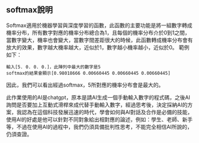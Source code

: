 ## softmax說明

Softmax適用於機器學習與深度學習的函數，此函數的主要功能是將一組數字轉成機率分布，所有數字對應的機率分布總合為1，且每個的機率分布介於0到1之間，當數字變大，機率也會變大，當數字間差距很大的時候，此函數轉成機率分布會有放大的效果，數字越大機率越大，近似於1，數字越小機率越小，近似於0。
範例如下：
```
輸入[5. 0. 0. 0.]，此陣列中最大的數字是5
softmax的結果會顯示[0.98018666 0.00660445 0.00660445 0.00660445]
```
因此，我們可以看出經過softmax，5所對應的機率分布會是最大的。

此作業使用的AI是chatgpt，原本是請AI生成一個手動輸入數字的程式碼，之後AI詢問是否要加上互動式滑桿來成代替手動輸入數字，經過思考後，決定採納AI的方案，我認為在這個科技發展迅速的時代，學會如何與AI對話及合作是必備的技能，使用AI的好處是他可以針對不同對象給出相對應的論述，例如：學生、老師、新手等，不過在使用AI的過程中，我們仍須具備批判性思考，不能完全相信AI所說的，仍須查證。


